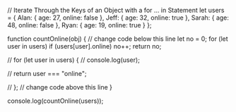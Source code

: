 // Iterate Through the Keys of an Object with a for ... in Statement
let users = {
  Alan: {
    age: 27,
    online: false
  },
  Jeff: {
    age: 32,
    online: true
  },
  Sarah: {
    age: 48,
    online: false
  },
  Ryan: {
    age: 19,
    online: true
  }
};

function countOnline(obj) {
  // change code below this line
  let no = 0;
	for (let user in users) if (users[user].online) no++;
	return no;
  
  // for (let user in users) {
  // console.log(user);
    
  //    return user === "online";
  
// };
  // change code above this line
}

console.log(countOnline(users));
